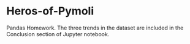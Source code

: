 # Heros-of-Pymoli
Pandas Homework.
The three trends in the dataset are included in the Conclusion section of Jupyter notebook.
